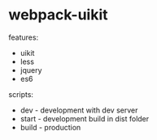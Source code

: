 # webpack-uikit

features:
- uikit
- less
- jquery
- es6

scripts:
- dev - development with dev server
- start - development build in dist folder
- build - production
